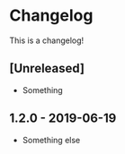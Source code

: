 # Changelog

This is a changelog!

## [Unreleased]

- Something

## 1.2.0 - 2019-06-19

- Something else
